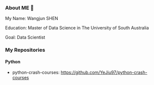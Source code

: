 ### About ME 👋

My Name: Wangjun SHEN

Education: Master of Data Science in The University of South Australia

Goal: Data Scientist

### My Repositories
#### Python

- python-crash-courses: https://github.com/YeJiu97/python-crash-courses

<!--
**YeJiu97/YeJiu97** is a ✨ _special_ ✨ repository because its `README.md` (this file) appears on your GitHub profile.

Here are some ideas to get you started:

- 🔭 I’m currently working on ...
- 🌱 I’m currently learning ...
- 👯 I’m looking to collaborate on ...
- 🤔 I’m looking for help with ...
- 💬 Ask me about ...
- 📫 How to reach me: ...
- 😄 Pronouns: ...
- ⚡ Fun fact: ...
-->
